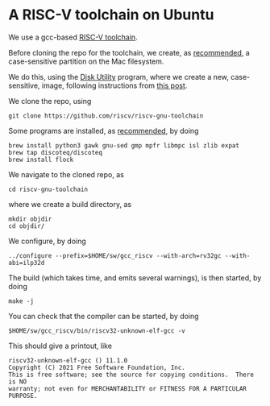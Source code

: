 # A RISC-V toolchain on Ubuntu

We use a gcc-based 
[RISC-V toolchain](https://github.com/riscv-collab/riscv-gnu-toolchain).

Before cloning the repo for the toolchain, we create, as
[recommended](https://github.com/riscv-collab/riscv-gnu-toolchain#readme),
a case-sensitive
partition on the Mac filesystem.

We do this, using the 
[Disk
Utility](https://kb.sandisk.com/app/answers/detail/a_id/20985/~/how-to-access-disk-utility-on-mac-os)
program, where we create a new, case-sensitive, image, following instructions from
[this post](https://coderwall.com/p/mgi8ja/case-sensitive-git-in-mac-os-x-like-a-pro).

We clone the repo, using

    git clone https://github.com/riscv/riscv-gnu-toolchain

Some programs are installed, as
[recommended](https://github.com/riscv-collab/riscv-gnu-toolchain#readme),
by doing

    brew install python3 gawk gnu-sed gmp mpfr libmpc isl zlib expat
    brew tap discoteq/discoteq
    brew install flock

We navigate to the cloned repo, as
    
    cd riscv-gnu-toolchain

where we create a build directory, as

    mkdir objdir
    cd objdir/

We configure, by doing 

    ../configure --prefix=$HOME/sw/gcc_riscv --with-arch=rv32gc --with-abi=ilp32d

The build (which takes time, and emits several warnings), is then started, by doing

    make -j

You can check that the compiler can be started, by doing

    $HOME/sw/gcc_riscv/bin/riscv32-unknown-elf-gcc -v

This should give a printout, like

    riscv32-unknown-elf-gcc () 11.1.0
    Copyright (C) 2021 Free Software Foundation, Inc.
    This is free software; see the source for copying conditions.  There is NO
    warranty; not even for MERCHANTABILITY or FITNESS FOR A PARTICULAR PURPOSE.
